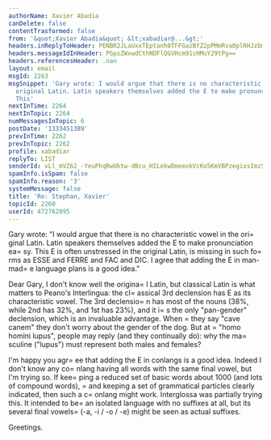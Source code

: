 ```yaml
---
authorName: Xavier Abadia
canDelete: false
contentTrasformed: false
from: '&quot;Xavier Abadia&quot; &lt;xabadiar@...&gt;'
headers.inReplyToHeader: PENBR2JLaUxxTEptanh0TFFGazBYZ2pPMmRva0plRHJzbmNhVkZSMzVCYVdLej1xTGcwd0BtYWlsLmdtYWlsLmNvbT4=
headers.messageIdInHeader: PGpsZWxwdCthNDFlQGVHcm91cHMuY29tPg==
headers.referencesHeader: .nan
layout: email
msgId: 2263
msgSnippet: 'Gary wrote: I would argue that there is no characteristic vowel in the
  original Latin. Latin speakers themselves added the E to make pronunciation easy.
  This'
nextInTime: 2264
nextInTopic: 2264
numMessagesInTopic: 6
postDate: '1333451389'
prevInTime: 2262
prevInTopic: 2262
profile: xabadiar
replyTo: LIST
senderId: vLl_mVZ62_-YeuPhqRwUktw-dBcu_HILekwDmeeokVcKo5KmVBPzegixsImzSe1KeNA59UNb32NhHSdiaQwtS9cjrziDtL9E8tb9
spamInfo.isSpam: false
spamInfo.reason: '3'
systemMessage: false
title: 'Re: Stephan, Xavier'
topicId: 2260
userId: 472762895
---
```


Gary wrote: "I would argue that there is no characteristic vowel in the ori=
ginal Latin. Latin speakers themselves added the E to make pronunciation ea=
sy. This E is often unstressed in the original Latin, is missing in such fo=
rms as ESSE and FERRE and FAC and DIC. I agree that adding the E in man-mad=
e language plans is a good idea."

Dear Gary, I don't know well the origina=
l Latin, but classical Latin is what matters to Peano's Interlingua: the cl=
assical 3rd declension has E as its characteristic vowel. The 3rd declensio=
n has most of the nouns (38%, while 2nd has 32%, and 1st has 23%), and it i=
s the only "pan-gender" declension, which is an invaluable advantage. When =
they say "cave canem" they don't worry about the gender of the dog. But at =
"homo homini lupus", people may reply (and they continually do): why the ma=
sculine ("lupus") must represent both males and females?

I'm happy you agr=
ee that adding the E in conlangs is a good idea. Indeed I don't know any co=
nlang having all words with the same final vowel, but I'm trying so. If kee=
ping a reduced set of basic words about 1000 (and lots of compound words), =
and keeping a set of grammatical particles clearly indicated, then such a c=
onlang might work. Interglossa was partially trying this. It intended to be=
 an isolated language with no suffixes at all, but its several final vowels=
 (-a, -i / -o / -e) might be seen as actual suffixes. 

Greetings.


